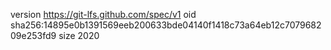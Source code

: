 version https://git-lfs.github.com/spec/v1
oid sha256:14895e0b1391569eeb200633bde04140f1418c73a64eb12c707968209e253fd9
size 2020
